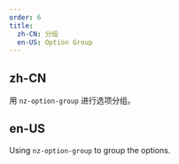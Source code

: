 ```yaml
---
order: 6
title:
  zh-CN: 分组
  en-US: Option Group
---
```


## zh-CN

用 `nz-option-group` 进行选项分组。

## en-US

Using `nz-option-group` to group the options.

